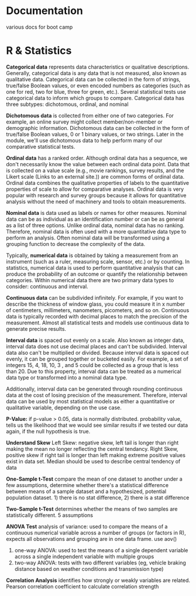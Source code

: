 # Documentation
various docs for boot camp

# R & Statistics

**Categorical data** represents data characteristics or qualitative descriptions. Generally, categorical data is any data that is not measured, also known as qualitative data. Categorical data can be collected in the form of strings, true/false Boolean values, or even encoded numbers as categories (such as one for red, two for blue, three for green, etc.). Several statistical tests use categorical data to inform which groups to compare. Categorical data has three subtypes: dichotomous, ordinal, and nominal

**Dichotomous data** is collected from either one of two categories. For example, an online survey might collect member/non-member or demographic information. Dichotomous data can be collected in the form of true/false Boolean values, 0 or 1 binary values, or two strings. Later in the module, we'll use dichotomous data to help perform many of our comparative statistical tests.

**Ordinal data** has a ranked order. Although ordinal data has a sequence, we don't necessarily know the value between each ordinal data point. Data that is collected on a value scale (e.g., movie rankings, survey results, and the Likert scale (Links to an external site.)) are common forms of ordinal data. Ordinal data combines the qualitative properties of labels to the quantitative properties of scale to allow for comparative analyses. Ordinal data is very popular with research and survey groups because it allows for quantitative analysis without the need of machinery and tools to obtain measurements.

**Nominal data** is data used as labels or names for other measures. Nominal data can be as individual as an identification number or can be as general as a list of three options. Unlike ordinal data, nominal data has no ranking. Therefore, nominal data is often used with a more quantitative data type to perform an analysis. Often nominal data will be transformed using a grouping function to decrease the complexity of the data.

Typically, **numerical data** is obtained by taking a measurement from an instrument (such as a ruler, measuring scale, sensor, etc.) or by counting. In statistics, numerical data is used to perform quantitative analysis that can produce the probability of an outcome or quantify the relationship between categories. Within numerical data there are two primary data types to consider: continuous and interval.

**Continuous data** can be subdivided infinitely. For example, if you want to describe the thickness of window glass, you could measure it in x number of centimeters, millimeters, nanometers, picometers, and so on. Continuous data is typically recorded with decimal places to match the precision of the measurement. Almost all statistical tests and models use continuous data to generate precise results.

**Interval data** is spaced out evenly on a scale. Also known as integer data, interval data does not use decimal places and can't be subdivided. Interval data also can't be multiplied or divided. Because interval data is spaced out evenly, it can be grouped together or bucketed easily. For example, a set of integers 15, 4, 18, 10, 3 , and 5 could be collected as a group that is less than 20. Due to this property, interval data can be treated as a numerical data type or transformed into a nominal data type.

Additionally, interval data can be generated through rounding continuous data at the cost of losing precision of the measurement. Therefore, interval data can be used by most statistical models as either a quantitative or qualitative variable, depending on the use case.

**P-Value:** if p-value > 0.05, data is normally distributed. probability value, tells us the likelihood that we would see similar results if we tested our data again, if the null hypothesis is true.

**Understand Skew** Left Skew: negative skew, left tail is longer than right making the mean no longer reflecting the central tendancy. Right Skew, positive skew if right tail is longer than left making extreme positive values exist in data set. Median should be used to describe central tendency of data

**One-Sample t-Test** compare the mean of one dataset to another under a few assumptions, determine whether there's a statistical difference between means of a sample dataset and a hypothesized, potential population dataset. 1) there is no stat difference, 2) there is a stat difference

**Two-Sample t-Test** determines whether the means of two samples are statistically different. 5 assumptions

**ANOVA Test** analysis of variance: used to compare the means of a continuous numerical variable across a number of groups (or factors in R), expects all observations and grouping are in one data frame. use aov()
  1. one-way ANOVA: used to test the means of a single dependent variable across a single independent variable with multiple groups
  2. two-way ANOVA: tests with two different variables (eg, vehicle braking distance based on weather conditions and transmission type)

**Correlation Analysis** identifies how strongly or weakly variables are related. Pearson correlation coefficient to calculate correlation strength
